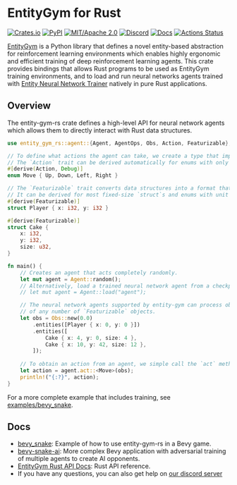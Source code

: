 # EntityGym for Rust

[![Crates.io](https://img.shields.io/crates/v/entity-gym-rs.svg?style=flat-square)](https://crates.io/crates/entity-gym-rs)
[![PyPI](https://img.shields.io/pypi/v/entity-gym-rs.svg?style=flat-square)](https://pypi.org/project/entity-gym-rs/)
[![MIT/Apache 2.0](https://img.shields.io/badge/license-MIT%2FApache-blue.svg?style=flat-square)](./LICENSE)
[![Discord](https://img.shields.io/discord/913497968701747270?style=flat-square)](https://discord.gg/SjVqhSW4Qf)
[![Docs](https://docs.rs/entity-gym-rs/badge.svg?style=flat-square)](https://docs.rs/entity-gym-rs)
[![Actions Status](https://github.com/entity-neural-network/entity-gym-rs/workflows/Test/badge.svg)](https://github.com/entity-neural-network/entity-gym-rs/actions)

[EntityGym](https://github.com/entity-neural-network/entity-gym) is a Python library that defines a novel entity-based abstraction for reinforcement learning environments which enables highly ergonomic and efficient training of deep reinforcement learning agents.
This crate provides bindings that allows Rust programs to be used as EntityGym training environments, and to load and run neural networks agents trained with [Entity Neural Network Trainer](https://github.com/entity-neural-network/enn-trainer) natively in pure Rust applications.

## Overview

The entity-gym-rs crate defines a high-level API for neural network agents which allows them to directly interact with Rust data structures.

```rust
use entity_gym_rs::agent::{Agent, AgentOps, Obs, Action, Featurizable};

// To define what actions the agent can take, we create a type that implements the `Action` trait. 
// The `Action` trait can be derived automatically for enums with only unit variants.
#[derive(Action, Debug)]
enum Move { Up, Down, Left, Right }

// The `Featurizable` trait converts data structures into a format that can be processed by neural networks.
// It can be derived for most fixed-size `struct`s and enums with unit variants. 
#[derive(Featurizable)]
struct Player { x: i32, y: i32 }

#[derive(Featurizable)]
struct Cake {
    x: i32,
    y: i32,
    size: u32,
}

fn main() {
    // Creates an agent that acts completely randomly.
    let mut agent = Agent::random();
    // Alternatively, load a trained neural network agent from a checkpoint.
    // let mut agent = Agent::load("agent");

    // The neural network agents supported by entity-gym can process observations consisting
    // of any number of `Featurizable` objects.
    let obs = Obs::new(0.0)
        .entities([Player { x: 0, y: 0 }])
        .entities([
            Cake { x: 4, y: 0, size: 4 },
            Cake { x: 10, y: 42, size: 12 },
        ]);
    
    // To obtain an action from an agent, we simple call the `act` method with the observation we constructed.
    let action = agent.act::<Move>(obs);
    println!("{:?}", action);
}
```

For a more complete example that includes training, see [examples/bevy_snake](examples/bevy_snake).  

## Docs

- [bevy_snake](examples/bevy_snake): Example of how to use entity-gym-rs in a Bevy game.
- [bevy-snake-ai](https://github.com/cswinter/bevy-snake-ai): More complex Bevy application with adversarial training of multiple agents to create AI opponents.
- [EntityGym Rust API Docs](https://docs.rs/entity-gym-rs/0.1.0/entity_gym_rs/): Rust API reference.
- If you have any questions, you can also get help on [our discord server](https://discord.gg/SjVqhSW4Qf)
